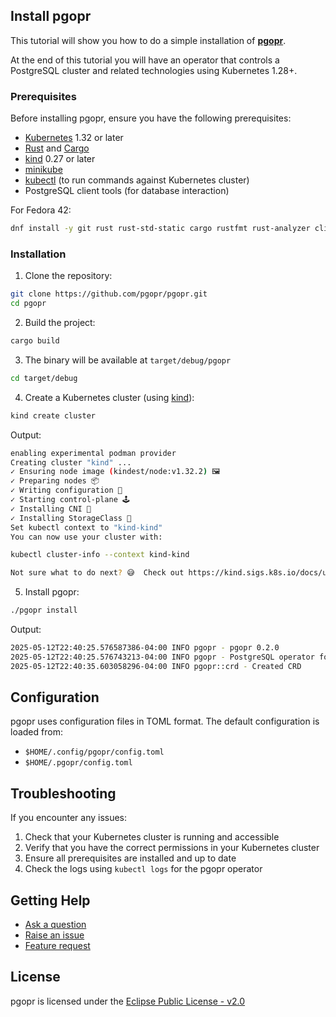 ## Install pgopr

This tutorial will show you how to do a simple installation of [**pgopr**](https://github.com/pgopr/pgopr).

At the end of this tutorial you will have an operator that controls a PostgreSQL cluster and related technologies using Kubernetes 1.28+.

### Prerequisites

Before installing pgopr, ensure you have the following prerequisites:

- [Kubernetes](https://kubernetes.io/) 1.32 or later
- [Rust](https://www.rust-lang.org/) and [Cargo](https://doc.rust-lang.org/cargo/)
- [kind](https://kind.sigs.k8s.io/) 0.27 or later
- [minikube](https://minikube.sigs.k8s.io/docs/start/)
- [kubectl](https://kubernetes.io/docs/tasks/tools/) (to run commands against Kubernetes cluster)
- PostgreSQL client tools (for database interaction)

For Fedora 42:

```bash
dnf install -y git rust rust-std-static cargo rustfmt rust-analyzer clippy postgresql
```

### Installation

1. Clone the repository:

```bash
git clone https://github.com/pgopr/pgopr.git
cd pgopr
```

2. Build the project:

```bash
cargo build
```

3. The binary will be available at `target/debug/pgopr`

```bash
cd target/debug
```

4. Create a Kubernetes cluster (using [kind](https://kind.sigs.k8s.io/)):

```bash
kind create cluster
```

Output:

```bash
enabling experimental podman provider
Creating cluster "kind" ...
✓ Ensuring node image (kindest/node:v1.32.2) 🖼
✓ Preparing nodes 📦
✓ Writing configuration 📜
✓ Starting control-plane 🕹️
✓ Installing CNI 🔌
✓ Installing StorageClass 💾
Set kubectl context to "kind-kind"
You can now use your cluster with:

kubectl cluster-info --context kind-kind

Not sure what to do next? 😅  Check out https://kind.sigs.k8s.io/docs/user/quick-start/
```

5. Install pgopr:

```bash
./pgopr install
```

Output:

```bash
2025-05-12T22:40:25.576587386-04:00 INFO pgopr - pgopr 0.2.0
2025-05-12T22:40:25.576743213-04:00 INFO pgopr - PostgreSQL operator for Kubernetes
2025-05-12T22:40:35.603058296-04:00 INFO pgopr::crd - Created CRD
```

## Configuration

pgopr uses configuration files in TOML format. The default configuration is loaded from:

- `$HOME/.config/pgopr/config.toml`
- `$HOME/.pgopr/config.toml`

## Troubleshooting

If you encounter any issues:

1. Check that your Kubernetes cluster is running and accessible
2. Verify that you have the correct permissions in your Kubernetes cluster
3. Ensure all prerequisites are installed and up to date
4. Check the logs using `kubectl logs` for the pgopr operator

## Getting Help

- [Ask a question](https://github.com/pgopr/pgopr/discussions)
- [Raise an issue](https://github.com/pgopr/pgopr/issues)
- [Feature request](https://github.com/pgopr/pgopr/issues)

## License

pgopr is licensed under the [Eclipse Public License - v2.0](https://www.eclipse.org/legal/epl-2.0/)
